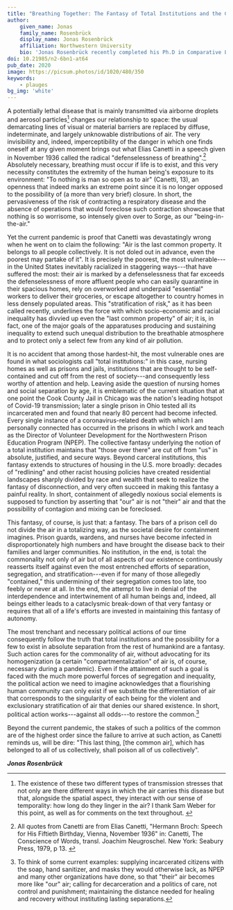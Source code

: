 ```yaml
---
title: "Breathing Together: The Fantasy of Total Institutions and the Commonality of Air"
author:
    given_name: Jonas
    family_name: Rosenbrück
    display_name: Jonas Rosenbrück
    affiliation: Northwestern University
    bio: 'Jonas Rosenbrück recently completed his Ph.D in Comparative Literary Studies and German at Northwestern with a dissertation titled “Senses of Smell: The Differentiation of Air in Hölderlin, Nietzsche, and Ponge.” Starting in Fall 2020, he will be a Postdoctoral Fellow at Northwestern. He also serves as Director of Volunteer Development for the Northwestern Prison Education Program.'
doi: 10.21985/n2-6bn1-at64
pub_date: 2020
image: https://picsum.photos/id/1020/480/350
keywords:
    - plauges
bg_img: 'white'
---
```


A potentially lethal disease that is mainly transmitted via airborne droplets and aerosol particles[^1] changes our relationship to space: the usual demarcating lines of visual or material barriers are replaced by diffuse, indeterminate, and largely unknowable distributions of air. The very invisibility and, indeed, imperceptibility of the danger in which one finds oneself at any given moment brings out what Elias Canetti in a speech given in November 1936 called the radical "defenselessness of breathing".[^2] Absolutely necessary, breathing must occur if life is to exist, and this very necessity constitutes the extremity of the human being's exposure to its environment: "To nothing is man so open as to air" (Canetti, 13), an openness that indeed marks an extreme point since it is no longer opposed to the possibility of (a more than very brief) closure. In short, the pervasiveness of the risk of contracting a respiratory disease and the absence of operations that would foreclose such contraction showcase that nothing is so worrisome, so intensely given over to Sorge, as our "being-in-the-air." 

Yet the current pandemic is proof that Canetti was devastatingly wrong when he went on to claim the following: "Air is the last common property. It belongs to all people collectively. It is not doled out in advance, even the poorest may partake of it". It is precisely the poorest, the most vulnerable---in the United States inevitably racialized in staggering ways---that have suffered the most: their air is marked by a defenselessness that far exceeds the defenselessness of more affluent people who can easily quarantine in their spacious homes, rely on overworked and underpaid "essential" workers to deliver their groceries, or escape altogether to country homes in less densely populated areas. This "stratification of risk," as it has been called recently, underlines the force with which socio-economic and racial inequality has divvied up even the "last common property" of air; it is, in fact, one of the major goals of the apparatuses producing and sustaining inequality to extend such unequal distribution to the breathable atmosphere and to protect only a select few from any kind of air pollution. 

It is no accident that among those hardest-hit, the most vulnerable ones are found in what sociologists call "total institutions:" in this case, nursing homes as well as prisons and jails, institutions that are thought to be self-contained and cut off from the rest of society---and consequently less worthy of attention and help. Leaving aside the question of nursing homes and social separation by age, it is emblematic of the current situation that at one point the Cook County Jail in Chicago was the nation's leading hotspot of Covid-19 transmission; later a single prison in Ohio tested all its incarcerated men and found that nearly 80 percent had become infected. Every single instance of a coronavirus-related death with which I am personally connected has occurred in the prisons in which I work and teach as the Director of Volunteer Development for the Northwestern Prison Education Program (NPEP). The collective fantasy underlying the notion of a total institution maintains that "those over there" are cut off from "us" in absolute, justified, and secure ways. Beyond carceral institutions, this fantasy extends to structures of housing in the U.S. more broadly: decades of "redlining" and other racist housing policies have created residential landscapes sharply divided by race and wealth that seek to realize the fantasy of disconnection, and very often succeed in making this fantasy a painful reality. In short, containment of allegedly noxious social elements is supposed to function by asserting that "our" air is not "their" air and that the possibility of contagion and mixing can be foreclosed. 

This fantasy, of course, is just that: a fantasy. The bars of a prison cell do not divide the air in a totalizing way, as the societal desire for containment imagines. Prison guards, wardens, and nurses have become infected in disproportionately high numbers and have brought the disease back to their families and larger communities. No institution, in the end, is total: the commonality not only of air but of all aspects of our existence continuously reasserts itself against even the most entrenched efforts of separation, segregation, and stratification---even if for many of those allegedly "contained," this undermining of their segregation comes too late, too feebly or never at all. In the end, the attempt to live in denial of the interdependence and intertwinement of all human beings and, indeed, all beings either leads to a cataclysmic break-down of that very fantasy or requires that all of a life's efforts are invested in maintaining this fantasy of autonomy. 

The most trenchant and necessary political actions of our time consequently follow the truth that total institutions and the possibility for a few to exist in absolute separation from the rest of humankind are a fantasy. Such action cares for the commonality of air, without advocating for its homogenization (a certain "compartmentalization" of air is, of course, necessary during a pandemic). Even if the attainment of such a goal is faced with the much more powerful forces of segregation and inequality, the political action we need to imagine acknowledges that a flourishing human community can only exist if we substitute the differentiation of air that corresponds to the singularity of each being for the violent and exclusionary stratification of air that denies our shared existence. In short, political action works---against all odds---to restore the common.[^3]

Beyond the current pandemic, the stakes of such a politics of the common are of the highest order since the failure to arrive at such action, as Canetti reminds us, will be dire: "This last thing, \[the common air\], which has belonged to all of us collectively, shall poison all of us collectively". 

***Jonas Rosenbrück*** 

[^1]: The existence of these two different types of transmission stresses that not only are there different ways in which the air carries this disease but that, alongside the spatial aspect, they interact with our sense of temporality: how long do they linger in the air? I thank Sam Weber for this point, as well as for comments on the text throughout. 

[^2]: All quotes from Canetti are from Elias Canetti, "Hermann Broch: Speech for His Fiftieth Birthday, Vienna, November 1936" in: Canetti, The Conscience of Words, transl. Joachim Neugroschel. New York: Seabury Press, 1979, p 13. 

[^3]: To think of some current examples: supplying incarcerated citizens with the soap, hand sanitizer, and masks they would otherwise lack, as NPEP and many other organizations have done, so that "their" air becomes more like "our" air; calling for decarceration and a politics of care, not control and punishment; maintaining the distance needed for healing and recovery without instituting lasting separations.